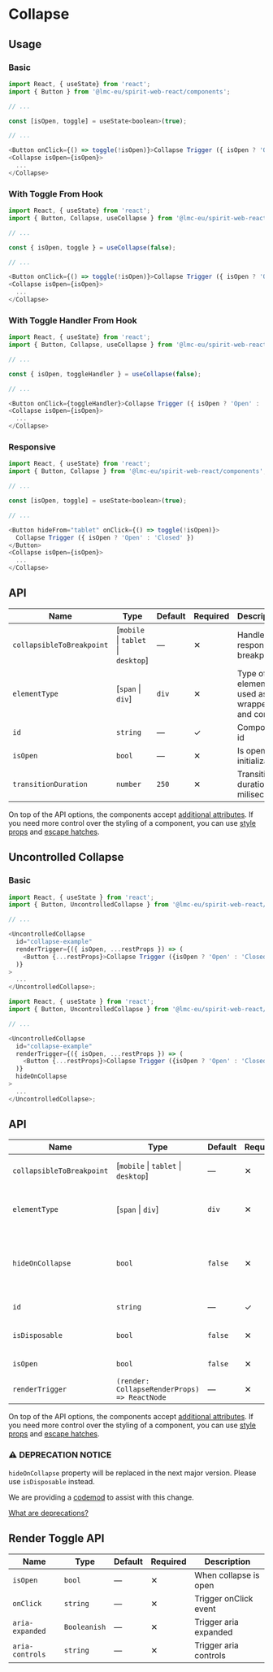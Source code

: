 # Collapse

## Usage

### Basic

```javascript
import React, { useState} from 'react';
import { Button } from '@lmc-eu/spirit-web-react/components';

// ...

const [isOpen, toggle] = useState<boolean>(true);

// ...

<Button onClick={() => toggle(!isOpen)}>Collapse Trigger ({ isOpen ? 'Open' : 'Closed' })</Button>
<Collapse isOpen={isOpen}>
  ...
</Collapse>
```

### With Toggle From Hook

```javascript
import React, { useState} from 'react';
import { Button, Collapse, useCollapse } from '@lmc-eu/spirit-web-react/components';

// ...

const { isOpen, toggle } = useCollapse(false);

// ...

<Button onClick={() => toggle(!isOpen)}>Collapse Trigger ({ isOpen ? 'Open' : 'Closed' })</Button>
<Collapse isOpen={isOpen}>
  ...
</Collapse>
```

### With Toggle Handler From Hook

```javascript
import React, { useState} from 'react';
import { Button, Collapse, useCollapse } from '@lmc-eu/spirit-web-react/components';

// ...

const { isOpen, toggleHandler } = useCollapse(false);

// ...

<Button onClick={toggleHandler}>Collapse Trigger ({ isOpen ? 'Open' : 'Closed' })</Button>
<Collapse isOpen={isOpen}>
  ...
</Collapse>
```

### Responsive

```javascript
import React, { useState} from 'react';
import { Button, Collapse } from '@lmc-eu/spirit-web-react/components';

// ...

const [isOpen, toggle] = useState<boolean>(true);

// ...

<Button hideFrom="tablet" onClick={() => toggle(!isOpen)}>
  Collapse Trigger ({ isOpen ? 'Open' : 'Closed' })
</Button>
<Collapse isOpen={isOpen}>
  ...
</Collapse>
```

## API

| Name                      | Type                                 | Default | Required | Description                                 |
| ------------------------- | ------------------------------------ | ------- | -------- | ------------------------------------------- |
| `collapsibleToBreakpoint` | \[`mobile` \| `tablet` \| `desktop`] | —       | ✕        | Handle for responsive breakpoint            |
| `elementType`             | \[`span` \| `div`]                   | `div`   | ✕        | Type of element used as wrapper and content |
| `id`                      | `string`                             | —       | ✓        | Component id                                |
| `isOpen`                  | `bool`                               | —       | ✕        | Is open on initialization                   |
| `transitionDuration`      | `number`                             | `250`   | ✕        | Transition duration in miliseconds          |

On top of the API options, the components accept [additional attributes][readme-additional-attributes].
If you need more control over the styling of a component, you can use [style props][readme-style-props]
and [escape hatches][readme-escape-hatches].

## Uncontrolled Collapse

### Basic

```javascript
import React, { useState } from 'react';
import { Button, UncontrolledCollapse } from '@lmc-eu/spirit-web-react/components';

// ...

<UncontrolledCollapse
  id="collapse-example"
  renderTrigger={({ isOpen, ...restProps }) => (
    <Button {...restProps}>Collapse Trigger ({isOpen ? 'Open' : 'Closed'})</Button>
  )}
>
  ...
</UncontrolledCollapse>;
```

```javascript
import React, { useState } from 'react';
import { Button, UncontrolledCollapse } from '@lmc-eu/spirit-web-react/components';

// ...

<UncontrolledCollapse
  id="collapse-example"
  renderTrigger={({ isOpen, ...restProps }) => (
    <Button {...restProps}>Collapse Trigger ({isOpen ? 'Open' : 'Closed'})</Button>
  )}
  hideOnCollapse
>
  ...
</UncontrolledCollapse>;
```

## API

| Name                      | Type                                         | Default | Required | Description                                                                                              |
| ------------------------- | -------------------------------------------- | ------- | -------- | -------------------------------------------------------------------------------------------------------- |
| `collapsibleToBreakpoint` | \[`mobile` \| `tablet` \| `desktop`]         | —       | ✕        | Handle for responsive breakpoint                                                                         |
| `elementType`             | \[`span` \| `div`]                           | `div`   | ✕        | Type of element used as wrapper and content                                                              |
| `hideOnCollapse`          | `bool`                                       | `false` | ✕        | [**DEPRECATED**][readme-deprecations] in favor of `isDisposable`; Hides button when content is displayed |
| `id`                      | `string`                                     | —       | ✓        | Component id                                                                                             |
| `isDisposable`            | `bool`                                       | `false` | ✕        | Hides trigger when content is displayed                                                                  |
| `isOpen`                  | `bool`                                       | `false` | ✕        | Is open on initialization                                                                                |
| `renderTrigger`           | `(render: CollapseRenderProps) => ReactNode` | —       | ✕        | Properties for trigger render                                                                            |

On top of the API options, the components accept [additional attributes][readme-additional-attributes].
If you need more control over the styling of a component, you can use [style props][readme-style-props]
and [escape hatches][readme-escape-hatches].

### ⚠️ DEPRECATION NOTICE

`hideOnCollapse` property will be replaced in the next major version. Please use `isDisposable` instead.

We are providing a [codemod][codemod-collapse] to assist with this change.

[What are deprecations?][readme-deprecations]

## Render Toggle API

| Name            | Type         | Default | Required | Description           |
| --------------- | ------------ | ------- | -------- | --------------------- |
| `isOpen`        | `bool`       | —       | ✕        | When collapse is open |
| `onClick`       | `string`     | —       | ✕        | Trigger onClick event |
| `aria-expanded` | `Booleanish` | —       | ✕        | Trigger aria expanded |
| `aria-controls` | `string`     | —       | ✕        | Trigger aria controls |

[codemod-collapse]: https://github.com/lmc-eu/spirit-design-system/blob/main/packages/codemods/src/transforms/v4/web-react/README.md#v4web-reactcollapse-isdisposable-prop--uncontrolledcollapse-hideoncollapse-to-isdisposable-prop-change
[readme-additional-attributes]: https://github.com/lmc-eu/spirit-design-system/blob/main/packages/web-react/README.md#additional-attributes
[readme-deprecations]: https://github.com/lmc-eu/spirit-design-system/blob/main/packages/web-react/README.md#deprecations
[readme-escape-hatches]: https://github.com/lmc-eu/spirit-design-system/blob/main/packages/web-react/README.md#escape-hatches
[readme-style-props]: https://github.com/lmc-eu/spirit-design-system/blob/main/packages/web-react/README.md#style-props
